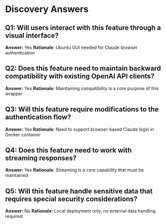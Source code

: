 # Discovery Answers

## Q1: Will users interact with this feature through a visual interface?
**Answer:** Yes
**Rationale:** Ubuntu GUI needed for Claude browser authentication

## Q2: Does this feature need to maintain backward compatibility with existing OpenAI API clients?
**Answer:** Yes
**Rationale:** Maintaining compatibility is a core purpose of this wrapper

## Q3: Will this feature require modifications to the authentication flow?
**Answer:** Yes
**Rationale:** Need to support browser-based Claude login in Docker container

## Q4: Does this feature need to work with streaming responses?
**Answer:** Yes
**Rationale:** Streaming is a core capability that must be maintained

## Q5: Will this feature handle sensitive data that requires special security considerations?
**Answer:** No
**Rationale:** Local deployment only, no external data handling required